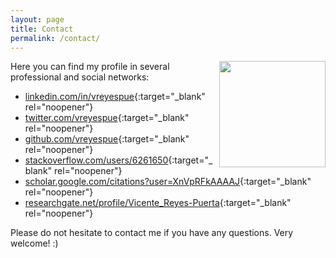 ```yaml
---
layout: page
title: Contact
permalink: /contact/
---
```


<img align="right" src="network.jpg" width="170">

Here you can find my profile in several professional and social networks:

- [linkedin.com/in/vreyespue](https://www.linkedin.com/in/vreyespue){:target="\_blank" rel="noopener"}
- [twitter.com/vreyespue](https://twitter.com/vreyespue){:target="\_blank" rel="noopener"}
- [github.com/vreyespue](https://github.com/vreyespue){:target="\_blank" rel="noopener"}
- [stackoverflow.com/users/6261650](https://stackoverflow.com/users/6261650/vreyespue){:target="\_blank" rel="noopener"}
- [scholar.google.com/citations?user=XnVpRFkAAAAJ](https://scholar.google.com/citations?user=XnVpRFkAAAAJ){:target="\_blank" rel="noopener"}
- [researchgate.net/profile/Vicente_Reyes-Puerta](https://www.researchgate.net/profile/Vicente_Reyes-Puerta){:target="\_blank" rel="noopener"}

Please do not hesitate to contact me if you have any questions. Very welcome! :)

